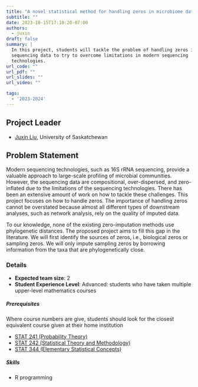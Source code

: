 ```yaml
---
title: "A novel statistical method for handling zeros in microbiome data"
subtitle: ""
date: 2023-10-15T17:10:20-07:00
authors:
  - juxin
draft: false
summary: |
  In this project, students will tackle the problem of handling zeros in
  sequencing data to try to overcome limitations in modern sequencing
  technologies.
url_code: ""
url_pdf: ""
url_slides: ""
url_video: ""

tags:
  - '2023-2024'
---
```


## Project Leader
  * [Juxin Liu](/authors/juxin/), University of Saskatchewan

## Problem Statement
Modern sequencing technologies, such as 16S rRNA sequencing, provide a valuable
approach to large-scale profiling of microbial communities. However, the
sequencing data are compositional, over-dispersed, and zero-inflated due to the
limitations of the sequencing technologies. There has been an extensive amount
of work on how to tackle these challenges. This project focuses on how to handle
zeros. The importance of handling zeros cannot be overstated because almost all
different types of downstream analyses, such as network analysis, rely on the
quality of imputed data.

To our knowledge, none of the existing zero-imputation methods use phylogenetic
distances. The proposed project aims to fill this gap in the literature. We will
first identify the sources of zeros, i.e., biological zeros or sampling zeros.
We will only impute sampling zeros by borrowing information from the taxa that
are phylogenetically close.

### Details
  * **Expected team size**: 2
  * **Student Experience Level**: Advanced: students who have taken multiple upper-level mathematics courses

##### Prerequisites
Where course numbers are give, students should look for the closest equivalent
course given at their home institution

  * [STAT 241 (Probability Theory)](https://catalogue.usask.ca/STAT-241)
  * [STAT 242 (Statistical Theory and
    Methodology)](https://catalogue.usask.ca/STAT-242)
  * [STAT 344 (Elementary Statistical
    Concepts)](https://catalogue.usask.ca/STAT-244)

##### Skills
  * R programming
